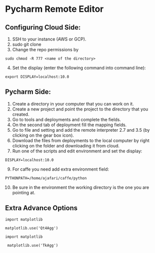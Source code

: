 # Pycharm Remote Editor

## Configuring Cloud Side:
1. SSH to your instance (AWS or GCP).
2. sudo git clone <the repo of deep learning>
3. Change the repo permissions by 
```
sudo chmod -R 777 <name of the directory>
```
4. Set the display (enter the following command into command line):
```
export DISPLAY=localhost:10.0
```

## Pycharm Side:
1. Create a directory in your computer that you can work on it.
2. Create a new project and point the project to the directory that you created.
3. Go to tools and deployments and complete the fields.
4. On the second tab of deployment fill the mapping fields.
5. Go to file and setting and add the remote interpreter 2.7 and 3.5 (by clicking on the gear box icon).
6. Download the files from deployments to the local computer by right clicking on the folder and downloading it from cloud.
8. Run one of the scripts and edit environment and set the display:
```
DISPLAY=localhost:10.0
```
9. For caffe you need add extra environment field: 
```
PYTHONPATH=/home/ajafari/caffe/python
```
10. Be sure in the environment the working directory is the one you are pointing at.

## Extra Advance Options
```
import matplotlib
```
```
matplotlib.use('Qt4Agg')
```
```
import matplotlib
```
```
 matplotlib.use('TkAgg')
 ```

